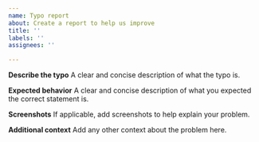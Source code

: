 ```yaml
---
name: Typo report
about: Create a report to help us improve
title: ''
labels: ''
assignees: ''

---
```


**Describe the typo**
A clear and concise description of what the typo is.

**Expected behavior**
A clear and concise description of what you expected the correct statement is.

**Screenshots**
If applicable, add screenshots to help explain your problem.

**Additional context**
Add any other context about the problem here.
